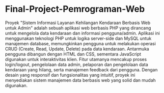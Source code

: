 ﻿# Final-Project-Pemrograman-Web
Proyek "Sistem Informasi Layanan Kehilangan Kendaraan Berbasis Web untuk Admin" adalah sebuah aplikasi web berbasis PHP yang dirancang untuk mengelola data kendaraan dan informasi pengguna/admin. Aplikasi ini menggunakan teknologi PHP untuk logika server-side dan MySQL untuk manajemen database, memungkinkan pengguna untuk melakukan operasi CRUD (Create, Read, Update, Delete) pada data kendaraan. Antarmuka pengguna dibangun dengan HTML dan CSS, sementara JavaScript digunakan untuk interaktivitas klien. Fitur utamanya mencakup proses login/logout, pengelolaan data admin, pelaporan dan pengelolaan data kendaraan yang hilang, serta manajemen feedback dari pengguna. Dengan desain yang responsif dan fungsionalitas yang intuitif, proyek ini menyediakan sistem manajemen data berbasis web yang solid dan mudah digunakan.
